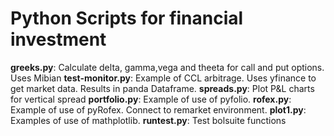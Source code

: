 ﻿

# Python Scripts for financial investment

**greeks.py**: Calculate delta, gamma,vega and theeta for call and put options. Uses Mibian
**test-monitor.py**: Example of CCL arbitrage. Uses yfinance to get market data. Results in panda Dataframe.
**spreads.py**: Plot P&L charts for vertical spread
**portfolio.py**: Example of use of pyfolio.
**rofex.py**: Example of use of pyRofex. Connect to remarket environment.
**plot1.py**: Examples of use of mathplotlib.
**runtest.py**: Test bolsuite functions

